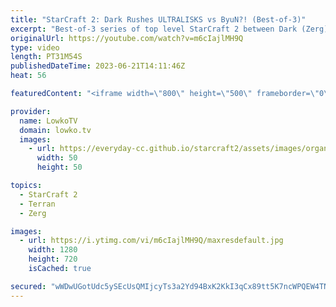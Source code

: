 ```yaml
---
title: "StarCraft 2: Dark Rushes ULTRALISKS vs ByuN?! (Best-of-3)"
excerpt: "Best-of-3 series of top level StarCraft 2 between Dark (Zerg) and ByuN (Terran) on brand new maps. In this series I cast games on the maps from the most recent TLMC (Team Liquid Map Contest).  Serral vs GuMiho (Grand Finals): https://youtu.be/YX4StuIsM_Q Support my work: https://patreon.com/lowkotv Lowko"
originalUrl: https://youtube.com/watch?v=m6cIajlMH9Q
type: video
length: PT31M54S
publishedDateTime: 2023-06-21T14:11:46Z
heat: 56

featuredContent: "<iframe width=\"800\" height=\"500\" frameborder=\"0\" src=\"https://www.youtube.com/embed/m6cIajlMH9Q\" allow=\"accelerometer; autoplay; encrypted-media; gyroscope; picture-in-picture\" allowfullscreen></iframe>"

provider:
  name: LowkoTV
  domain: lowko.tv
  images:
    - url: https://everyday-cc.github.io/starcraft2/assets/images/organizations/lowko.tv-50x50.jpg
      width: 50
      height: 50

topics:
  - StarCraft 2
  - Terran
  - Zerg

images:
  - url: https://i.ytimg.com/vi/m6cIajlMH9Q/maxresdefault.jpg
    width: 1280
    height: 720
    isCached: true

secured: "wWDwUGotUdc5ySEcUsQMIjcyTs3a2Yd94BxK2KkI3qCx89tt5K7ncWPQEW4TN6eY2uY6gCqAnMyNMw9KHQlIzjpCowNJwl3uPzaxjraKFEbe11SLi/YqEBi717Fjw3m4RfdFEwhM57sNE81ca1m6vJYa8HpyoghRaZZU0ES6zwaMhaMGHR9435CYCwpc8QLzpVoYGn6DiWELWeH2Uq2BUKPygFZeRo0U1UXif+Kj/9MblTEOiwQ5fhMai2WR9r41BnT/d01oJRvzEoeIb2fU5EGrHZIZdFzdqQrUDqlMlQucevkNStByykk6C5iORjI1343ZrDw95rasVBOFR76Z87SZbvskyOLyLRMs1/6mTQsSxLkxdNV+MJYC7ujUfnFXAbQKKQALgl2w3bIK2FR6SxoaHBOvsaJuamHhCIHQ0275zCHORkn49vIwgg/Ep2Rw;ZGlaendxGiX9ap+7nix2pw=="
---
```


